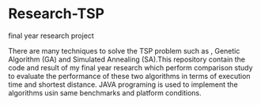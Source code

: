 # Research-TSP
 final year research project
 
There are many techniques to solve the TSP problem such as , Genetic Algorithm (GA) and Simulated Annealing (SA).This repository contain the code and result of my final year research which perform comparison study to evaluate the performance of these two algorithms in terms of execution time and shortest distance. JAVA programing is used to implement the algorithms usin same benchmarks and platform conditions.

